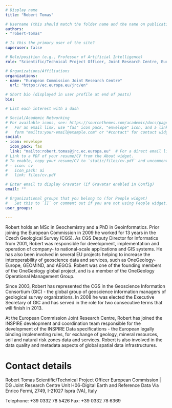```yaml
---
# Display name
title: "Robert Tomas"

# Username (this should match the folder name and the name on publications)
authors:
- "robert-tomas"

# Is this the primary user of the site?
superuser: false

# Role/position (e.g., Professor of Artificial Intelligence)
role: "Scientific/Technical Project Officer, Joint Research Centre, European Commission"

# Organizations/Affiliations
organizations:
- name: "European Commission Joint Research Centre"
  url: "https://ec.europa.eu/jrc/en"

# Short bio (displayed in user profile at end of posts)
bio: 

# List each interest with a dash

# Social/Academic Networking
# For available icons, see: https://sourcethemes.com/academic/docs/page-builder/#icons
#   For an email link, use "fas" icon pack, "envelope" icon, and a link in the
#   form "mailto:your-email@example.com" or "#contact" for contact widget.
social:
- icon: envelope
  icon_pack: fas
  link: "mailto:robert.tomas@jrc.ec.europa.eu"  # For a direct email link, use "mailto:test@example.org".
# Link to a PDF of your resume/CV from the About widget.
# To enable, copy your resume/CV to `static/files/cv.pdf` and uncomment the lines below.
# - icon: cv
#   icon_pack: ai
#   link: files/cv.pdf

# Enter email to display Gravatar (if Gravatar enabled in Config)
email: ""

# Organizational groups that you belong to (for People widget)
#   Set this to `[]` or comment out if you are not using People widget.
user_groups:

---
```

Robert holds an MSc in Geochemistry and a PhD in Geoinformatics. Prior joining the European Commission in 2009 he worked for 13 years in the Czech Geological Survey (CGS). As CGS Deputy Director for Informatics from 2001, Robert was responsible for development, implementation and operation of company- to national-scale applications and GIS systems. He has also been involved in several EU projects helping to increase the interoperability of geoscience data and services, such as OneGeology-Europe, GEOMIND, and AEGOS. Robert was one of the founding members of the OneGeology global project, and is a member of the OneGeology Operational Management Group.

Since 2003, Robert has represented the CGS in the Geoscience Information Consortium (GIC) - the global group of geoscience information managers of geological survey organizations. In 2008 he was elected the Executive Secretary of GIC and has served in the role for two consecutive terms that will finish in 2013.

At the European Commission Joint Research Centre, Robert has joined the INSPIRE development and coordination team responsible for the development of the INSPIRE Data specifications - the European legally binding implementing rules, for exchange of geology, mineral resources, soil and natural risk zones data and services. Robert is also involved in the data quality and metadata aspects of global spatial data infrastructures.

Contact details 
================

Robert Tomas
Scientific/Technical Project Officer
European Commission | DG Joint Research Centre
Unit H06-Digital Earth and Reference Data
Via Enrico Fermi, 2749, I-21027 Ispra (VA), Italy

Telephone: +39 0332 78 5426
Fax: +39 0332 78 6369

